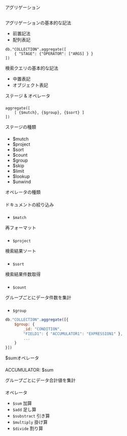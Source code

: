 
アグリゲーション
##

アグリゲーションの基本的な記法
* 前置記法
* 配列表記
```
db."COLLECTION".aggregate([
    { "STAGE": {"OPERATOR": ["ARGS] } }
])
```


検索クエリの基本的な記法
* 中置表記
* オブジェクト表記

ステージ & オペレータ
###

```
aggregate([
    [ {$mutch}, {$group}, {$sort} ]
])
```

ステージの種類
####

* $mutch
* $project
* $sort
* $count
* $group
* $skip
* $limit
* $lookup
* $unwind

オペレータの種類
####


ドキュメントの絞り込み
###
* `$match`


再フォーマット
###
* `$project`


検索結果ソート
###
* `$sort`


検索結果件数取得
###
* `$count`


グループごとにデータ件数を集計
###
* `$group`

```js
db."COLLECTION".aggregate([{
    $group: {
        _id: "CONDITION",
        "FIELD1": { "ACCUMULATOR1": "EXPRESSION1" },
        ...
    }
}])
```

$sumオペレータ
####

ACCUMULATOR: $sum


グループごとにデータ合計値を集計
####

オペレータ
* `$sum` 加算
* `$add` 足し算
* `$substract` 引き算
* `$multiply` 掛け算
* `$divide` 割り算

